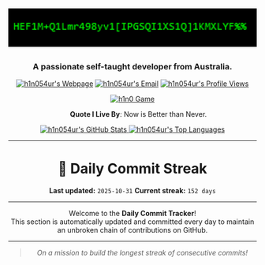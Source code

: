 <h1 align="center"><img src="https://raw.githubusercontent.com/h1n054ur/h1n054ur/master/cipher.gif"></h1>
<h3 align="center">A passionate self-taught developer from Australia.</h3>

<p align="center">
  <a target="_blank" rel="noopener noreferrer" href="https://haniumer.com"><img src="https://img.shields.io/static/v1?label=h1n054ur&message=Webpage&color=blue&logo=github" alt="h1n054ur's Webpage" /></a>
  <a href="https://mailhide.io/e/w2H5EHRa" onclick="popup=window.open('https://mailhide.io/e/w2H5EHRa','mailhidepopup','width=580,height=635'); return false;"><img src="https://img.shields.io/badge/Email-Reveal-2a8?&logo=gmail&logoColor=white" alt="h1n054ur's Email" /></a>
  <a target="_blank" rel="noopener noreferrer" href="https://github.com/h1n054ur"><img src="https://komarev.com/ghpvc/?username=h1n054ur&label=Profile%20Views" alt="h1n054ur's Profile Views" /></a>
</p>

<p align="center"><a target="_blank" rel="noopener noreferrer" href="https://tinyurl.com/ecxpkcdc"><img src="https://tinyurl.com/5upvew82" alt="h1n0 Game" /></a></p>

<ul align="center">
  <a><b>Quote I Live By</b>: Now is Better than Never.</a>
</ul>

<p align="center">
  <a target="_blank" rel="noopener noreferrer" href="https://github.com/h1n054ur">
    <img height="150em" src="https://github-readme-stats.vercel.app/api?username=h1n054ur&show_icons=true&hide_border=true&theme=blueberry" alt="h1n054ur's GitHub Stats" />
    <img height="150em" src="https://github-readme-stats.vercel.app/api/top-langs/?username=h1n054ur&layout=compact&hide_border=true&theme=blueberry" alt="h1n054ur's Top Languages" />
  </a>
</p>

---

<div align="center">

# 📅 Daily Commit Streak

**Last updated:** `2025-10-31`
**Current streak:** `152 days`

---

Welcome to the **Daily Commit Tracker**!  
This section is automatically updated and committed every day to maintain an unbroken chain of contributions on GitHub.

---

> _On a mission to build the longest streak of consecutive commits!_

</div>
